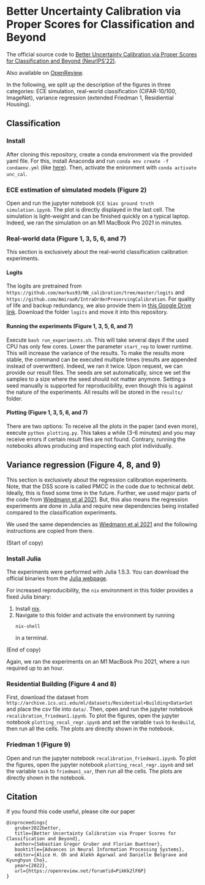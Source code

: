 # Better Uncertainty Calibration via Proper Scores for Classification and Beyond

The official source code to [Better Uncertainty Calibration via Proper Scores for Classification and Beyond (NeurIPS'22)](https://arxiv.org/abs/2203.07835).

Also available on [OpenReview](https://openreview.net/forum?id=PikKk2lF6P).

In the following, we split up the description of the figures in three categories: ECE simulation, real-world classification (CIFAR-10/100, ImageNet), variance regression (extended Friedman 1, Residiential Housing).

## Classification

### Install

After cloning this repository, create a conda environment via the provided yaml file.
For this, install Anaconda and run `conda env create -f condaenv.yml`
(like [here](https://conda.io/projects/conda/en/latest/user-guide/tasks/manage-environments.html)).
Then, activate the enironment with `conda activate unc_cal`.

### ECE estimation of simulated models (Figure 2)

Open and run the jupyter notebook `ECE bias ground truth simulation.ipynb`.
The plot is directly displayed in the last cell.
The simulation is light-weight and can be finished quickly on a typical laptop.
Indeed, we ran the simulation on an M1 MacBook Pro 2021 in minutes.


### Real-world data (Figure 1, 3, 5, 6, and 7)

This section is exclusively about the real-world classification calibration experiments.

#### Logits

The logits are pretrained from `https://github.com/markus93/NN_calibration/tree/master/logits` and `https://github.com/AmirooR/IntraOrderPreservingCalibration`.
For quality of life and backup redundancy, we also provide them in [this Google Drive link](https://drive.google.com/drive/folders/10XVg_anBCWmjzjh_Hb-A7GYcgjHLypax?usp=sharing). Download the folder `logits` and move it into this repository.

#### Running the experiments (Figure 1, 3, 5, 6, and 7)

Execute `bash run_experiments.sh`.
This will take several days if the used CPU has only few cores.
Lower the parameter `start_rep` to lower runtime.
This will increase the variance of the results.
To make the results more stable, the command can be executed multiple times (results are appended instead of overwritten).
Indeed, we ran it twice.
Upon request, we can provide our result files.
The seeds are set automatically, since we set the samples to a size where the seed should
not matter anymore.
Setting a seed manually is supported for reproducibility, even though this is against
the nature of the experiments.
All results will be stored in the `results/` folder.

#### Plotting (Figure 1, 3, 5, 6, and 7)

There are two options:
To receive all the plots in the paper (and even more), execute
`python plotting.py`.
This takes a while (3-6 minutes) and you may receive errors if certain result files are not found.
Contrary, running the notebooks allows producing and inspecting each plot individually.


## Variance regression (Figure 4, 8, and 9)

This section is exclusively about the regression calibration experiments.
Note, that the DSS score is called PMCC in the code due to technical debt.
Ideally, this is fixed some time in the future.
Further, we used major parts of the code from [Wiedmann et al 2021](https://github.com/devmotion/Calibration_ICLR2021).
But, this also means the regression experiments are done in Julia and require new dependencies being installed compared to the classification experiments.

We used the same dependencies as [Wiedmann et al 2021](https://github.com/devmotion/Calibration_ICLR2021) and the following instructions are copied from there.

(Start of copy)

### Install Julia 

The experiments were performed with Julia 1.5.3. You can download the official binaries from
the [Julia webpage](https://julialang.org/downloads/).

For increased reproducibility, the `nix` environment in this folder provides a fixed Julia
binary:
1. Install [nix](https://github.com/NixOS/nix#installation).
2. Navigate to this folder and activate the environment by running
   ```shell
   nix-shell
   ```
   in a terminal.
 
(End of copy)

Again, we ran the experiments on an M1 MacBook Pro 2021, where a run required up to an hour.


### Residential Building (Figure 4 and 8)

First, download the dataset from `http://archive.ics.uci.edu/ml/datasets/Residential+Building+Data+Set` and place the csv file into `data/`.
Then, open and run the jupyter notebook `recalibration_friedman1.ipynb`.
To plot the figures, open the jupyter notebook `plotting_recal_regr.ipynb` and set the variable `task` to `ResBuild`, then run all the cells.
The plots are directly shown in the notebook.

### Friedman 1 (Figure 9)

Open and run the jupyter notebook `recalibration_friedman1.ipynb`.
To plot the figures, open the jupyter notebook `plotting_recal_regr.ipynb` and set the variable `task` to `friedman1_var`, then run all the cells.
The plots are directly shown in the notebook.


## Citation

If you found this code useful, please cite our paper
```
@inproceedings{
   gruber2022better,
   title={Better Uncertainty Calibration via Proper Scores for Classification and Beyond},
   author={Sebastian Gregor Gruber and Florian Buettner},
   booktitle={Advances in Neural Information Processing Systems},
   editor={Alice H. Oh and Alekh Agarwal and Danielle Belgrave and Kyunghyun Cho},
   year={2022},
   url={https://openreview.net/forum?id=PikKk2lF6P}
}
```
